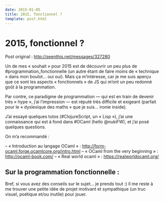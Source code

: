 ```yaml
---
date: 2015-01-05
title: 2015, fonctionnel ?
template: post.html
---
```


# 2015, fonctionnel ?

Post original : <http://seenthis.net/messages/327280>

Un de mes « souhait » pour 2015 est de découvrir un peu plus de #programmation_fonctionnelle (un autre étant de faire moins de « technique » dans mon boulot... oui oui).
Mais ça m’intéresse, car je me suis aperçu que ce sont les aspects « fonctionnels » de JS qui m’ont un peu redonné goût à la programmation.

Par contre, ce paradigme de programmation — qui est en train de devenir très « hype », j’ai l’impression — est réputé très difficile et exigeant (parfait pour le « dyslexique des maths » que je suis... ironie inside).

J’ai essayé quelques tutos (#ClojureScript, un « Lisp »), j’ai une connaissance qui est à fond dans #OCaml (hello @nukiFW), et j’ai posé quelques questions.

On m’a recommandé :

– « Introduction au langage OCaml » : <http://form-ocaml.forge.ocamlcore.org/intro.html>
– « OCaml from the very beginning » : <http://ocaml-book.com/>
– « Real world ocaml » : <https://realworldocaml.org/>

Sur la programmation fonctionnelle :
-

Bref, si vous avez des conseils sur le sujet... je prends tout :)
Il me reste à me trouver une petite idée de projet motivant et sympathique (un truc visuel, poétique et/ou inutile) pour jouer.
